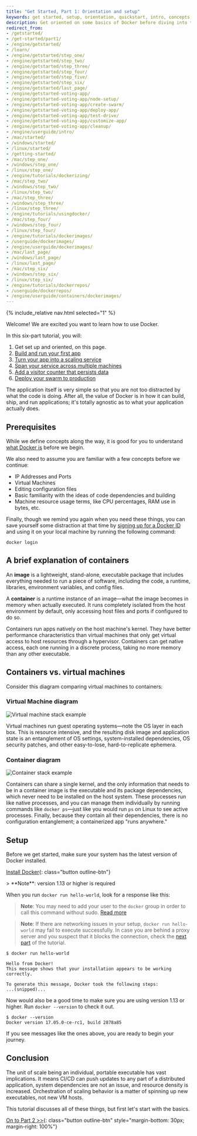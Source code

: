 ```yaml
---
title: "Get Started, Part 1: Orientation and setup"
keywords: get started, setup, orientation, quickstart, intro, concepts, containers
description: Get oriented on some basics of Docker before diving into the walkthrough.
redirect_from:
- /getstarted/
- /get-started/part1/
- /engine/getstarted/
- /learn/
- /engine/getstarted/step_one/
- /engine/getstarted/step_two/
- /engine/getstarted/step_three/
- /engine/getstarted/step_four/
- /engine/getstarted/step_five/
- /engine/getstarted/step_six/
- /engine/getstarted/last_page/
- /engine/getstarted-voting-app/
- /engine/getstarted-voting-app/node-setup/
- /engine/getstarted-voting-app/create-swarm/
- /engine/getstarted-voting-app/deploy-app/
- /engine/getstarted-voting-app/test-drive/
- /engine/getstarted-voting-app/customize-app/
- /engine/getstarted-voting-app/cleanup/
- /engine/userguide/intro/
- /mac/started/
- /windows/started/
- /linux/started/
- /getting-started/
- /mac/step_one/
- /windows/step_one/
- /linux/step_one/
- /engine/tutorials/dockerizing/
- /mac/step_two/
- /windows/step_two/
- /linux/step_two/
- /mac/step_three/
- /windows/step_three/
- /linux/step_three/
- /engine/tutorials/usingdocker/
- /mac/step_four/
- /windows/step_four/
- /linux/step_four/
- /engine/tutorials/dockerimages/
- /userguide/dockerimages/
- /engine/userguide/dockerimages/
- /mac/last_page/
- /windows/last_page/
- /linux/last_page/
- /mac/step_six/
- /windows/step_six/
- /linux/step_six/
- /engine/tutorials/dockerrepos/
- /userguide/dockerrepos/
- /engine/userguide/containers/dockerimages/
---
```


{% include_relative nav.html selected="1" %}

Welcome! We are excited you want to learn how to use Docker.

In this six-part tutorial, you will:

1. Get set up and oriented, on this page.
2. [Build and run your first app](part2.md)
3. [Turn your app into a scaling service](part3.md)
4. [Span your service across multiple machines](part4.md)
5. [Add a visitor counter that persists data](part5.md)
6. [Deploy your swarm to production](part6.md)

The application itself is very simple so that you are not too distracted by
what the code is doing. After all, the value of Docker is in how it can build,
ship, and run applications; it's totally agnostic as to what your application
actually does.

## Prerequisites

While we define concepts along the way, it is good for you to understand
[what Docker is](https://www.docker.com/what-docker) before we begin.

We also need to assume you are familiar with a few concepts before we continue:

- IP Addresses and Ports
- Virtual Machines
- Editing configuration files
- Basic familiarity with the ideas of code dependencies and building
- Machine resource usage terms, like CPU percentages, RAM use in bytes, etc.

Finally, though we remind you again when you need these things, you can
save yourself some distraction at that time by [signing up for a
Docker ID](https://cloud.docker.com) and using it on your local machine
by running the following command:

```
docker login
```

## A brief explanation of containers

An **image** is a lightweight, stand-alone, executable package that includes
everything needed to run a piece of software, including the code, a runtime,
libraries, environment variables, and config files.

A **container** is a runtime instance of an image&#8212;what the image becomes
in memory when actually executed. It runs completely isolated from the host
environment by default, only accessing host files and ports if configured to do
so.

Containers run apps natively on the host machine's kernel. They have better
performance characteristics than virtual machines that only get virtual access
to host resources through a hypervisor. Containers can get native access, each
one running in a discrete process, taking no more memory than any other
executable.

## Containers vs. virtual machines

Consider this diagram comparing virtual machines to containers:

### Virtual Machine diagram

![Virtual machine stack example](https://www.docker.com/sites/default/files/VM%402x.png)

Virtual machines run guest operating systems&#8212;note the OS layer in each
box. This is resource intensive, and the resulting disk image and application
state is an entanglement of OS settings, system-installed dependencies, OS
security patches, and other easy-to-lose, hard-to-replicate ephemera.

### Container diagram

![Container stack example](https://www.docker.com/sites/default/files/Container%402x.png)

Containers can share a single kernel, and the only information that needs to be
in a container image is the executable and its package dependencies, which never
need to be installed on the host system. These processes run like native
processes, and you can manage them individually by running commands like `docker
ps`&#8212;just like you would run `ps` on Linux to see active processes.
Finally, because they contain all their dependencies, there is no configuration
entanglement; a containerized app "runs anywhere."

## Setup

Before we get started, make sure your system has the latest version of Docker
installed.

[Install Docker](/engine/installation/index.md){: class="button outline-btn"}
<div style="clear:left"></div>
> **Note**: version 1.13 or higher is required

When you run `docker run hello-world`, look for a response like this:
> **Note**: You may need to add your user to the `docker` group in order to call this command without sudo. [Read more](https://docs.docker.com/engine/installation/linux/linux-postinstall/)

> **Note**: If there are networking issues in your setup, `docker run hello-world` may fail to execute successfully. In case you are behind a proxy server and you suspect that it blocks the connection, check the [next part](https://docs.docker.com/get-started/part2/) of the tutorial.

```shell
$ docker run hello-world

Hello from Docker!
This message shows that your installation appears to be working correctly.

To generate this message, Docker took the following steps:
...(snipped)...
```

Now would also be a good time to make sure you are using version 1.13 or higher. Run `docker --version` to check it out.

```shell
$ docker --version
Docker version 17.05.0-ce-rc1, build 2878a85
```

If you see messages like the ones above, you are ready to begin your journey.

## Conclusion

The unit of scale being an individual, portable executable has vast
implications. It means CI/CD can push updates to any part of a distributed
application, system dependencies are not an issue, and resource density is
increased. Orchestration of scaling behavior is a matter of spinning up new
executables, not new VM hosts.

This tutorial discusses all of these things, but first let's start with the
basics.

[On to Part 2 >>](part2.md){: class="button outline-btn" style="margin-bottom: 30px; margin-right: 100%"}
